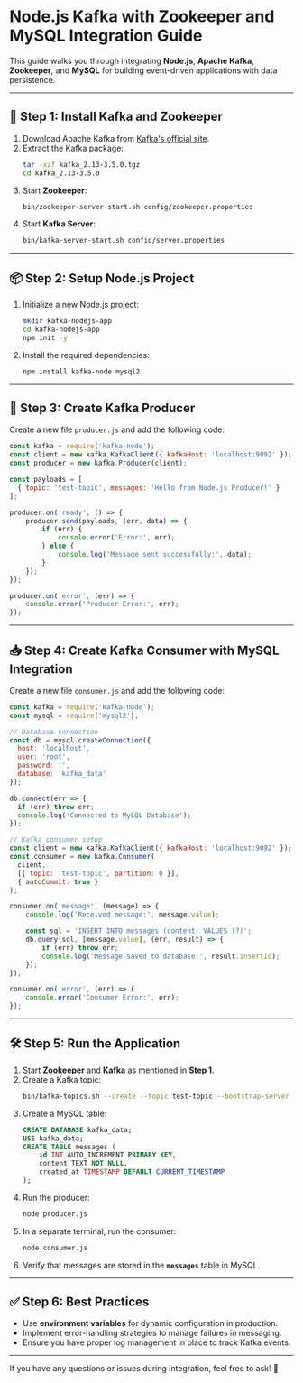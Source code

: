 # Node.js Kafka with Zookeeper and MySQL Integration Guide

This guide walks you through integrating **Node.js**, **Apache Kafka**, **Zookeeper**, and **MySQL** for building event-driven applications with data persistence.

---

## 🚀 Step 1: Install Kafka and Zookeeper

1. Download Apache Kafka from [Kafka's official site](https://kafka.apache.org/downloads).
2. Extract the Kafka package:
   ```bash
   tar -xzf kafka_2.13-3.5.0.tgz
   cd kafka_2.13-3.5.0
   ```
3. Start **Zookeeper**:
   ```bash
   bin/zookeeper-server-start.sh config/zookeeper.properties
   ```
4. Start **Kafka Server**:
   ```bash
   bin/kafka-server-start.sh config/server.properties
   ```

---

## 📦 Step 2: Setup Node.js Project

1. Initialize a new Node.js project:
   ```bash
   mkdir kafka-nodejs-app
   cd kafka-nodejs-app
   npm init -y
   ```
2. Install the required dependencies:
   ```bash
   npm install kafka-node mysql2
   ```

---

## 📝 Step 3: Create Kafka Producer

Create a new file `producer.js` and add the following code:

```javascript
const kafka = require('kafka-node');
const client = new kafka.KafkaClient({ kafkaHost: 'localhost:9092' });
const producer = new kafka.Producer(client);

const payloads = [
  { topic: 'test-topic', messages: 'Hello from Node.js Producer!' }
];

producer.on('ready', () => {
    producer.send(payloads, (err, data) => {
        if (err) {
            console.error('Error:', err);
        } else {
            console.log('Message sent successfully:', data);
        }
    });
});

producer.on('error', (err) => {
    console.error('Producer Error:', err);
});
```

---

## 📥 Step 4: Create Kafka Consumer with MySQL Integration

Create a new file `consumer.js` and add the following code:

```javascript
const kafka = require('kafka-node');
const mysql = require('mysql2');

// Database connection
const db = mysql.createConnection({
  host: 'localhost',
  user: 'root',
  password: '',
  database: 'kafka_data'
});

db.connect(err => {
  if (err) throw err;
  console.log('Connected to MySQL Database');
});

// Kafka consumer setup
const client = new kafka.KafkaClient({ kafkaHost: 'localhost:9092' });
const consumer = new kafka.Consumer(
  client,
  [{ topic: 'test-topic', partition: 0 }],
  { autoCommit: true }
);

consumer.on('message', (message) => {
    console.log('Received message:', message.value);

    const sql = 'INSERT INTO messages (content) VALUES (?)';
    db.query(sql, [message.value], (err, result) => {
        if (err) throw err;
        console.log('Message saved to database:', result.insertId);
    });
});

consumer.on('error', (err) => {
    console.error('Consumer Error:', err);
});
```

---

## 🛠️ Step 5: Run the Application

1. Start **Zookeeper** and **Kafka** as mentioned in **Step 1**.
2. Create a Kafka topic:
   ```bash
   bin/kafka-topics.sh --create --topic test-topic --bootstrap-server localhost:9092 --partitions 1 --replication-factor 1
   ```
3. Create a MySQL table:
   ```sql
   CREATE DATABASE kafka_data;
   USE kafka_data;
   CREATE TABLE messages (
       id INT AUTO_INCREMENT PRIMARY KEY,
       content TEXT NOT NULL,
       created_at TIMESTAMP DEFAULT CURRENT_TIMESTAMP
   );
   ```
4. Run the producer:
   ```bash
   node producer.js
   ```
5. In a separate terminal, run the consumer:
   ```bash
   node consumer.js
   ```
6. Verify that messages are stored in the **`messages`** table in MySQL.

---

## ✅ Step 6: Best Practices

- Use **environment variables** for dynamic configuration in production.
- Implement error-handling strategies to manage failures in messaging.
- Ensure you have proper log management in place to track Kafka events.

---

If you have any questions or issues during integration, feel free to ask! 🚀

